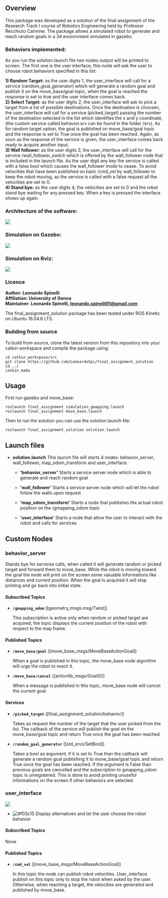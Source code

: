 ## Overview

This package was developed as a solution of the final assignment of the Research Track I course of Robotics Engineering held by Professor Recchiuto Carmine. The package allows a simulated robot to generate and reach random goals in a 3d environment simulated in gazebo.

### Behaviors implemented:
As you run the solution.launch file two nodes output will be printed to screen. The first one is the user interface, this node will ask the user to choose robot behaviors specified in this list:

**1) Random Target:** as the user digits 1, the user_interface will call for a service (random_goal_generator) which will generate a random goal and publish it on the move_base/goal                    topic, when the goal is reached the response is set to true and the user interface comes back.<br/>
**2) Select Target:** as the user digits 2, the user_interface will ask to pick a target from a list of possible destinations. Once the destination is choosen,
 		   the user_interface will call for a service (picked_target) passing the number of the destination selected in the list which identifies the x and y coordinate,
		   (the custom service called behavior.srv can be found in the folder /srv).
		   As for random target option, the goal is published on move_base/goal topic and the response is set to True once the goal has been reached.
		   Again, as soon as the response of the service is given, the user_interface comes back ready to acquire another input.<br/>
**3) Wall follower:** as the user digits 3, the user_interface will call for the service /wall_follower_switch which is offered by the wall_follower node that is included
 		  in the launch file. As the user digit any key the service is called with a false bool which causes the wall_follower mode to cease.
		  To avoid velocities that have been published on topic /cmd_vel by wall_follower to keep the robot moving, as the service is called with a false request
		  all the velocities are set to 0.<br/>
**4) Stand bye:** as the user digits 4, the velocities are set to 0 and the robot stand bye waiting for any pressed key. When a key is pressed the interface shows up again.

### Architecture of the software:

![](rosgraph.png)

### Simulation on Gazebo:

![](gazebo.jpg)

### Simulation on Rviz:

![](rviz.png)

### Licence

**Author: Leonardo Spinelli<br/>
Affiliation: University of Genoa<br />
Maintainer: Leonardo Spinelli, leonardo.spinelli91@gmail.com**

The final_assignment_solution package has been tested under ROS Kinetic on Ubuntu 16.04.6 LTS.

### Building from source

To build from source, clone the latest version from this repository into your catkin workspace and compile the package using:

	cd catkin_workspace/src
	git clone https://github.com/LeonardoSpi/final_assignment_solution
	cd ../
	catkin_make

## Usage

First run gazebo and move_base:
	
	roslaunch final_assignment simulation_gmapping.launch
	roslaunch final_assignment move_base.launch

Then to run the solution you can use the solution.launch file:

	roslaunch final_assignment_solution solution.launch

## Launch files

* **solution.launch** This launch file will starts 4 nodes: behavior_server, wall_follower, map_odom_transform and user_interface.

	- **'behavior_server'** Starts a service server node which is able to generate and reach random goal

	- **'wall_follower'** Starts a service server node which will let the robot follow the walls upon request

	- **'map_odom_transform'** Starts a node that publishes the actual robot position on the /gmapping_odom topic
	- **'user_interface'** Starts a node that allow the user to interact with the robot and calls for services

## Custom Nodes

### behavior_server

Stands bye for services calls, when called it will generate random or picked target and forward them to move_base. While the robot is moving toward the goal the node will print on the screen some valuable informations like distances and current position. When the goal is acquired it will stop printing and go back into initial state.

#### Subscribed Topics

* **`/gmapping_odom`** ([geometry_msgs.msg/Twist])

	This subscription is active only when random or picked target are acquired, the topic displays the current position of the robot with respect to the map frame.

#### Published Topics

* **`/move_base/goal`** ([move_base_msgs/MoveBaseActionGoal])

	When a goal is published in this topic, the move_base node algorithm will urge the robot to reach it.

* **`/move_base/cancel`** ([actionlib_msgs/GoalID])

	When a message is published in this topic, move_base node will cancel the current goal.

#### Services

* **`/picked_target`** ([final_assignment_solution/behavior])

	Takes as request the number of the target that the user picked from the list. The callback of the service will publish the goal on the move_base/goal topic and return True once the goal has been reached.

* **`/random_goal_generator`** ([std_srvs/SetBool])

	Takes a bool as argument, if it is set to True than the callback will generate a random goal publishing it to move_base/goal topic and return True once the goal has been reached. If the argument is False than previous goals are cancelled and the subscription to gmapping_odom topic is unregistered. This is done to avoid printing unuseful informations on the screen if other behaviors are selected. 

### user_interface

![](interface.png)

- ![#f03c15](https://via.placeholder.com/15/f03c15/000000?text=+) Display alternatives and let the user choose the robot behavior

#### Subscribed Topics

None

#### Published Topics

* **`/cmd_vel`** ([move_base_msgs/MoveBaseActionGoal])

	In this topic the node can publish robot velocities. User_interface publish on this topic only to stop the robot when asked by the user. Otherwise, when reaching a target, the velocities are generated and published by move_base.
